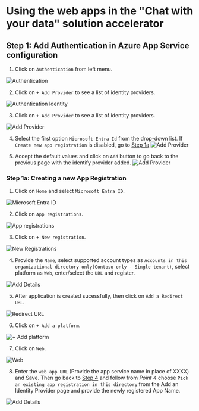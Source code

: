 
# Using the web apps in the "Chat with your data" solution accelerator

## Step 1: Add Authentication in Azure App Service configuration

1. Click on `Authentication` from left menu.

  ![Authentication](images/AppAuthentication.png)

2. Click on `+ Add Provider` to see a list of identity providers.

  ![Authentication Identity](images/AppAuthenticationIdentity.png)

3. Click on `+ Add Provider` to see a list of identity providers.

  ![Add Provider](images/AppAuthIdentityProvider.png)

4. Select the first option `Microsoft Entra Id` from the drop-down list. If `Create new app registration` is disabled, go to [Step 1a](https://github.com/Prasanjeet-Microsoft/PSL-CWYD-Prasanjeet/blob/main/docs/app_service_auth_setup.md#step-1a-creating-a-new-app-registration)
 ![Add Provider](images/AppAuthIdentityProviderAdd.png)

5. Accept the default values and click on `Add` button to go back to the previous page with the identify provider added.
 ![Add Provider](images/AppAuthIdentityProviderAdded.png)

### Step 1a: Creating a new App Registration
1. Click on `Home` and select `Microsoft Entra ID`.

![Microsoft Entra ID](images/MicrosoftEntraID.png)

2. Click on `App registrations`.

![App registrations](images/Appregistrations.png)

3. Click on `+ New registration`.

![New Registrations](images/NewRegistration.png)

4. Provide the `Name`, select supported account types as `Accounts in this organizational directory only(Contoso only - Single tenant)`, select platform as `Web`, enter/select the `URL` and register.

![Add Details](images/AddDetails.png)

5. After application is created sucessfully, then click on `Add a Redirect URL`.

![Redirect URL](images/AddRedirectURL.png)

6. Click on `+ Add a platform`.

![+ Add platform](images/AddPlatform.png)

7. Click on `Web`.

![Web](images/Web.png)

8. Enter the `web app URL` (Provide the app service name in place of XXXX) and Save. Then go back to [Step 4](https://github.com/Prasanjeet-Microsoft/PSL-CWYD-Prasanjeet/blob/main/docs/app_service_auth_setup.md#step-1-add-authentication-in-azure-app-service-configuration) and follow from _Point 4_ choose `Pick an existing app registration in this directory` from the Add an Identity Provider page and provide the newly registered App Name.

![Add Details](images/WebAppURL.png)
